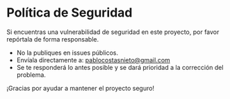 # Política de Seguridad

Si encuentras una vulnerabilidad de seguridad en este proyecto, por favor repórtala de forma responsable.

- No la publiques en issues públicos.
- Envíala directamente a: pablocostasnieto@gmail.com
- Se te responderá lo antes posible y se dará prioridad a la corrección del problema.

¡Gracias por ayudar a mantener el proyecto seguro!
